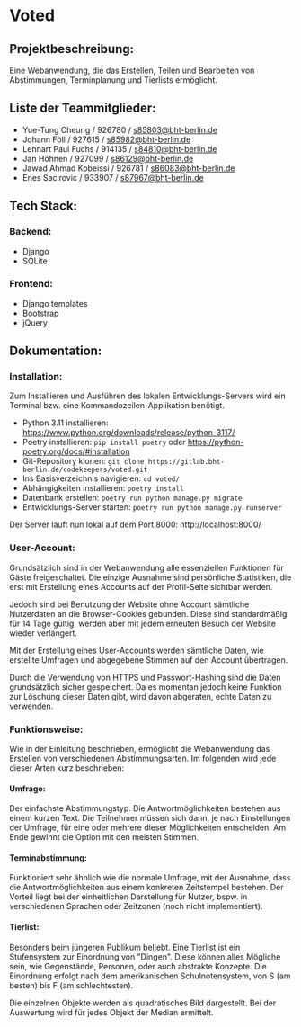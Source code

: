 # Voted

## Projektbeschreibung:

Eine Webanwendung, die das Erstellen, Teilen und Bearbeiten von Abstimmungen, Terminplanung und Tierlists ermöglicht.

## Liste der Teammitglieder:

- Yue-Tung Cheung / 926780 / s85803@bht-berlin.de
- Johann Föll / 927615 / s85982@bht-berlin.de
- Lennart Paul Fuchs / 914135 / s84810@bht-berlin.de
- Jan Höhnen / 927099 / s86129@bht-berlin.de
- Jawad Ahmad Kobeissi / 926781 / s86083@bht-berlin.de
- Enes Sacirovic / 933907 / s87967@bht-berlin.de

## Tech Stack:

### Backend:

- Django
- SQLite

### Frontend:

- Django templates
- Bootstrap
- jQuery

## Dokumentation:

### Installation:

Zum Installieren und Ausführen des lokalen Entwicklungs-Servers wird ein Terminal bzw. eine Kommandozeilen-Applikation
benötigt.

- Python 3.11 installieren: https://www.python.org/downloads/release/python-3117/
- Poetry installieren: `pip install poetry` oder https://python-poetry.org/docs/#installation
- Git-Repository klonen: `git clone https://gitlab.bht-berlin.de/codekeepers/voted.git`
- Ins Basisverzeichnis navigieren: `cd voted/`
- Abhängigkeiten installieren: `poetry install`
- Datenbank erstellen: `poetry run python manage.py migrate`
- Entwicklungs-Server starten: `poetry run python manage.py runserver`

Der Server läuft nun lokal auf dem Port 8000: http://localhost:8000/

### User-Account:

Grundsätzlich sind in der Webanwendung alle essenziellen Funktionen für Gäste freigeschaltet. Die einzige Ausnahme sind 
persönliche Statistiken, die erst mit Erstellung eines Accounts auf der Profil-Seite sichtbar werden.

Jedoch sind bei Benutzung der Website ohne Account sämtliche Nutzerdaten an die Browser-Cookies gebunden. Diese sind 
standardmäßig für 14 Tage gültig, werden aber mit jedem erneuten Besuch der Website wieder verlängert.

Mit der Erstellung eines User-Accounts werden sämtliche Daten, wie erstellte Umfragen und abgegebene Stimmen auf den 
Account übertragen.

Durch die Verwendung von HTTPS und Passwort-Hashing sind die Daten grundsätzlich sicher gespeichert. Da es momentan 
jedoch keine Funktion zur Löschung dieser Daten gibt, wird davon abgeraten, echte Daten zu verwenden.

### Funktionsweise:

Wie in der Einleitung beschrieben, ermöglicht die Webanwendung das Erstellen von verschiedenen Abstimmungsarten. Im 
folgenden wird jede dieser Arten kurz beschrieben:

#### Umfrage:

Der einfachste Abstimmungstyp. Die Antwortmöglichkeiten bestehen aus einem kurzen Text. Die Teilnehmer müssen 
sich dann, je nach Einstellungen der Umfrage, für eine oder mehrere dieser Möglichkeiten entscheiden. Am Ende gewinnt 
die Option mit den meisten Stimmen.

#### Terminabstimmung:

Funktioniert sehr ähnlich wie die normale Umfrage, mit der Ausnahme, dass die Antwortmöglichkeiten aus einem konkreten 
Zeitstempel bestehen. Der Vorteil liegt bei der einheitlichen Darstellung für Nutzer, bspw. in verschiedenen Sprachen 
oder Zeitzonen (noch nicht implementiert).

#### Tierlist:

Besonders beim jüngeren Publikum beliebt. Eine Tierlist ist ein Stufensystem zur Einordnung von "Dingen". Diese können 
alles Mögliche sein, wie Gegenstände, Personen, oder auch abstrakte Konzepte. Die Einordnung erfolgt nach dem 
amerikanischen Schulnotensystem, von S (am besten) bis F (am schlechtesten).

Die einzelnen Objekte werden als quadratisches Bild dargestellt. Bei der Auswertung wird für jedes Objekt der Median 
ermittelt.
